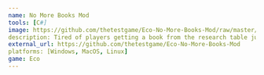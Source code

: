 ```yaml
---
name: No More Books Mod
tools: [C#]
image: https://github.com/thetestgame/Eco-No-More-Books-Mod/raw/master/docs/nomorebookspreview.1.png
description: Tired of players getting a book from the research table just to hand scrolls out to everyone? Want to make your server more challenging? This mod will not allow books to be made on the research table, only scrolls, thus stopping players from making too many scrolls and giving them away.
external_url: https://github.com/thetestgame/Eco-No-More-Books-Mod
platforms: [Windows, MacOS, Linux]
game: Eco
---
```


